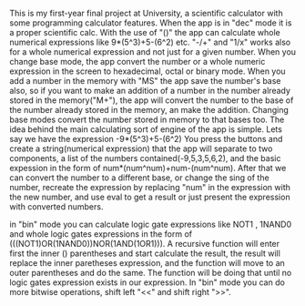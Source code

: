 This is my first-year final project at University, a scientific calculator with some programming calculator features. 
When the app is in "dec" mode it is a proper scientific calc. With the use of "()" the app can calculate whole numerical
expressions like 9*(5^3)+5-(6^2) etc. "-/+" and "1/x" works also for a whole numerical expression and not just for a given number. 
When you change base mode, the app convert the number or a whole numeric expression in the screen to hexadecimal, octal or binary mode.
When you add a number in the memory with "MS" the app save the number's base also, so if you want to make an addition of a number in the number already stored in the memory("M+"),
the app will convert the number to the base of the number already stored in the memory, an make the addition.
Changing base modes convert the number stored in memory to that bases too.
The idea behind the main calculating sort of engine of the app is simple.
Lets say we have the expression -9*(5^3)+5-(6^2)
You press the buttons and create a string(numerical expression) that the app will separate to two components, a list of the numbers contained(-9,5,3,5,6,2), and the basic expession in the form of num*(num^num)+num-(num^num).
After that we can convert the number to a different base, or change the sing of the number, recreate the expression by replacing "num" in the expression with the new number, and use eval to get a result or just present the expression with converted numbers.

in "bin" mode you can calculate logic gate expressions like NOT1 , 1NAND0 and whole logic gates expressions in the form of (((NOT1)OR(1NAND0))NOR(1AND(1OR1))).
A recursive function will enter first the inner () parentheses and start calculate the result, the result will replace the inner paretheses expression, and the function will move to an outer parentheses and do the same.
The function will be doing that until no logic gates expression exists in our expression.
In "bin" mode you can do more bitwise operations, shift left "<<" and shift right ">>".
